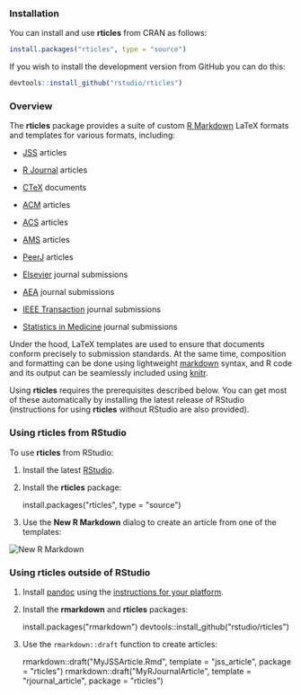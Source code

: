 
### Installation

You can install and use **rticles** from CRAN as follows:

```r
install.packages("rticles", type = "source")
```

If you wish to install the development version from GitHub you can do this:

```r
devtools::install_github("rstudio/rticles")
```


### Overview

The **rticles** package provides a suite of custom [R Markdown](http://rmarkdown.rstudio.com) LaTeX formats and templates for various formats, including:

- [JSS](http://www.jstatsoft.org/) articles

- [R Journal](https://journal.r-project.org/) articles

- [CTeX](http://ctex.org) documents

- [ACM](http://www.acm.org/) articles

- [ACS](http://pubs.acs.org/) articles

- [AMS](https://www.ametsoc.org/) articles

- [PeerJ](https://peerj.com) articles

- [Elsevier](https://www.elsevier.com) journal submissions

- [AEA](https://www.aeaweb.org/journals/policies/templates) journal submissions

- [IEEE Transaction](http://www.ieee.org/publications_standards/publications/authors/author_templates.html) journal submissions

- [Statistics in Medicine](http://onlinelibrary.wiley.com/journal/10.1002/(ISSN)1097-0258/homepage/la_tex_class_file.htm) journal submissions

Under the hood, LaTeX templates are used to ensure that documents conform precisely to submission standards. At the same time, composition and formatting can be done using lightweight [markdown](http://rmarkdown.rstudio.com/authoring_basics.html) syntax, and R code and its output can be seamlessly included using [knitr](http://yihui.name/knitr/).

Using **rticles** requires the prerequisites described below. You can get most of these automatically by installing the latest release of RStudio (instructions for using **rticles** without RStudio are also provided).

### Using rticles from RStudio

To use **rticles** from RStudio:

1) Install the latest [RStudio](http://www.rstudio.com/products/rstudio/download/).

2) Install the **rticles** package: 
    
    install.packages("rticles", type = "source")
    
3) Use the **New R Markdown** dialog to create an article from one of the templates:

 ![New R Markdown](http://rmarkdown.rstudio.com/images/new_r_markdown.png)
    
    
### Using rticles outside of RStudio

1) Install [pandoc](http://johnmacfarlane.net/pandoc/) using the [instructions for your platform](https://github.com/rstudio/rmarkdown/blob/master/PANDOC.md).

2) Install the **rmarkdown** and **rticles** packages:

    
    install.packages("rmarkdown")
    devtools::install_github("rstudio/rticles")
    
    
3) Use the `rmarkdown::draft` function to create articles:

    
    rmarkdown::draft("MyJSSArticle.Rmd", template = "jss_article", package = "rticles")
    rmarkdown::draft("MyRJournalArticle", template = "rjournal_article", package = "rticles")
    

